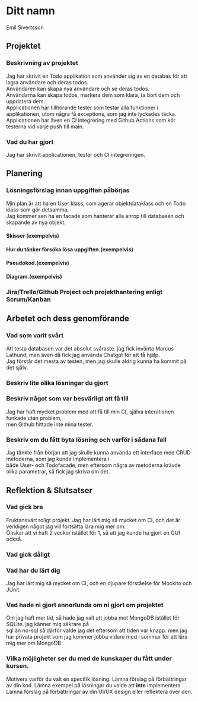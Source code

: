 # Ditt namn
Emil Sivertsson

## Projektet

### Beskrivning av projektet
Jag har skrivit en Todo applikation som använder sig av en databas för att lagra användare och deras todos.<br>
Användaren kan skapa nya användare och se deras todos.<br>
Användarna kan skapa todos, markera dem som klara, ta bort dem och uppdatera dem.<br>
Applicationen har tillhörande tester som testar alla funktioner i applikationen, utom några få exceptions, som jag inte lyckades täcka. <br>
Applicationen har även en CI integrering med Github Actions som kör testerna vid varje push till main.<br>


### Vad du har gjort
Jag har skrivit applicationen, tester och CI integreringen. <br>

## Planering

### Lösningsförslag innan uppgiften påbörjas
Min plan är att ha en User klass, som agerar objektdataklass och en Todo klass som gör detsamma.<br>
Jag kommer sen ha en facade som hanterar alla anrop till databasen och skapande av nya objekt.<br>


#### Skisser (exempelvis)

#### Hur du tänker försöka lösa uppgiften.(exempelvis)

#### Pseudokod.(exempelvis)

#### Diagram.(exempelvis)

### Jira/Trello/Github Project och projekthantering enligt Scrum/Kanban

## Arbetet och dess genomförande

### Vad som varit svårt
Att testa databasen var det absolut svåraste. jag fick invänta Marcus Lathund, men även då fick jag använda Chatgpt för att få hjälp.<br>
Jag förstår det mesta av testen, men jag skulle aldrig kunna ha kommit på det själv.<br>

### Beskriv lite olika lösningar du gjort

### Beskriv något som var besvärligt att få till
Jag har haft mycket problem med att få till min CI, själva interationen funkade utan problem, <br>
men Github hittade inte mina tester.

### Beskriv om du fått byta lösning och varför i sådana fall
Jag tänkte från början att jag skulle kunna använda ett interface med CRUD metoderna, som jag kunde implementera i <br>
både User- och Todofacade, men eftersom några av metoderna krävde olika parametrar, så fick jag skriva om det.<br>

## Reflektion & Slutsatser

### Vad gick bra
Fruktansvärt roligt projekt. Jag har lärt mig så mycket om CI, och det är verkligen något jag vill fortsätta lära mig mer om.<br>
Önskar att vi haft 2 veckor istället för 1, så att jag kunde ha gjort en GUI också.<br>

### Vad gick dåligt


### Vad har du lärt dig
Jag har lärt mig så mycket om CI, och en djupare förståelse för Mockito och JUnit.<br>

### Vad hade ni gjort annorlunda om ni gjort om projektet
Om jag haft mer tid, så hade jag valt att jobba mot MongoDB istället för SQLite. jag känner mig säkrare på <br>
sql än no-sql så därför valde jag det eftersom att tiden var knapp.
men jag har privata projekt som jag kommer jobba vidare med i sommar för att lära mig mer om MongoDB.<br>

### Vilka möjligheter ser du med de kunskaper du fått under kursen.


Motivera varför du valt en specifik lösning.
Lämna förslag på förbättringar av din kod.
Lämna exempel på lösningar du valde att **inte** implementera
Lämna förslag på förbättringar av din UI/UX design eller reflektera över den.